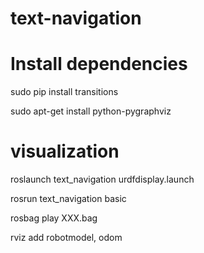 # text-navigation

# Install dependencies

sudo pip install transitions

sudo apt-get install python-pygraphviz

# visualization

roslaunch text_navigation urdfdisplay.launch

rosrun text_navigation basic

rosbag play XXX.bag

rviz add robotmodel, odom

